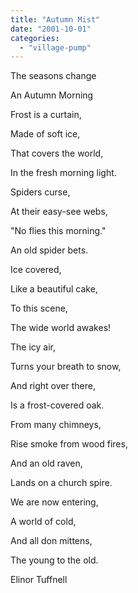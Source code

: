 ```yaml
---
title: "Autumn Mist"
date: "2001-10-01"
categories: 
  - "village-pump"
---
```


The seasons change

An Autumn Morning

Frost is a curtain,

Made of soft ice,

That covers the world,

In the fresh morning light.

Spiders curse,

At their easy-see webs,

"No flies this morning."

An old spider bets.

Ice covered,

Like a beautiful cake,

To this scene,

The wide world awakes!

The icy air,

Turns your breath to snow,

And right over there,

Is a frost-covered oak.

From many chimneys,

Rise smoke from wood fires,

And an old raven,

Lands on a church spire.

We are now entering,

A world of cold,

And all don mittens,

The young to the old.

Elinor Tuffnell
